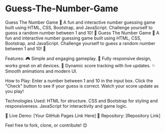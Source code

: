 # Guess-The-Number-Game
Guess The Number Game 🎲 A fun and interactive number guessing game built using HTML, CSS, Bootstrap, and JavaScript. Challenge yourself to guess a random number between 1 and 10! 🎉
Guess The Number Game 🎲
A fun and interactive number guessing game built using HTML, CSS, Bootstrap, and JavaScript. Challenge yourself to guess a random number between 1 and 10! 🎉

Features:
🎮 Simple and engaging gameplay.
📱 Fully responsive design, works great on all devices.
🌟 Dynamic score tracking with live updates.
✨ Smooth animations and modern UI.

How to Play:
Enter a number between 1 and 10 in the input box.
Click the "Check" button to see if your guess is correct.
Watch your score update as you play!

Technologies Used:
HTML for structure.
CSS and Bootstrap for styling and responsiveness.
JavaScript for interactivity and game logic.

🔗 Live Demo: [Your GitHub Pages Link Here]
📂 Repository: [Repository Link]

Feel free to fork, clone, or contribute! 😊
